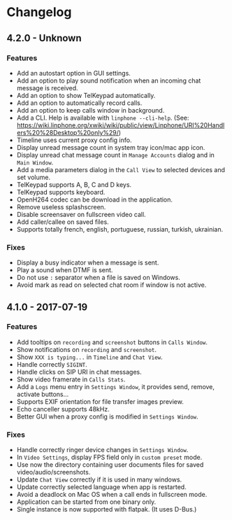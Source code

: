 # Changelog

## 4.2.0 - Unknown

### Features

- Add an autostart option in GUI settings.
- Add an option to play sound notification when an incoming chat message is received.
- Add an option to show TelKeypad automatically.
- Add an option to automatically record calls.
- Add an option to keep calls window in background.
- Add a CLI. Help is available with `linphone --cli-help`. (See: https://wiki.linphone.org/xwiki/wiki/public/view/Linphone/URI%20Handlers%20%28Desktop%20only%29/)
- Timeline uses current proxy config info.
- Display unread message count in system tray icon/mac app icon.
- Display unread chat message count in `Manage Accounts` dialog and in `Main Window`.
- Add a media parameters dialog in the `Call View` to selected devices and set volume.
- TelKeypad supports A, B, C and D keys.
- TelKeypad supports keyboard.
- OpenH264 codec can be download in the application.
- Remove useless splashscreen.
- Disable screensaver on fullscreen video call.
- Add caller/callee on saved files.
- Supports totally french, english, portuguese, russian, turkish, ukrainian.

### Fixes

- Display a busy indicator when a message is sent.
- Play a sound when DTMF is sent.
- Do not use `:` separator when a file is saved on Windows.
- Avoid mark as read on selected chat room if window is not active.

## 4.1.0 - 2017-07-19

### Features

- Add tooltips on `recording` and `screenshot` buttons in `Calls Window`.
- Show notifications on `recording` and `screenshot`.
- Show `XXX is typing...` in `Timeline` and `Chat View`.
- Handle correctly `SIGINT`.
- Handle clicks on SIP URI in chat messages.
- Show video framerate in `Calls Stats`.
- Add a `Logs` menu entry in `Settings Window`, it provides send, remove, activate buttons...
- Supports EXIF orientation for file transfer images preview.
- Echo canceller supports 48kHz.
- Better GUI when a proxy config is modified in `Settings Window`.

### Fixes

- Handle correctly ringer device changes in `Settings Window`.
- In `Video Settings`, display FPS field only in `custom preset` mode.
- Use now the directory containing user documents files for saved video/audio/screenshots.
- Update `Chat View` correctly if it is used in many windows.
- Update correctly selected language when app is restarted.
- Avoid a deadlock on Mac OS when a call ends in fullscreen mode.
- Application can be started from one binary only.
- Single instance is now supported with flatpak. (It uses D-Bus.)
